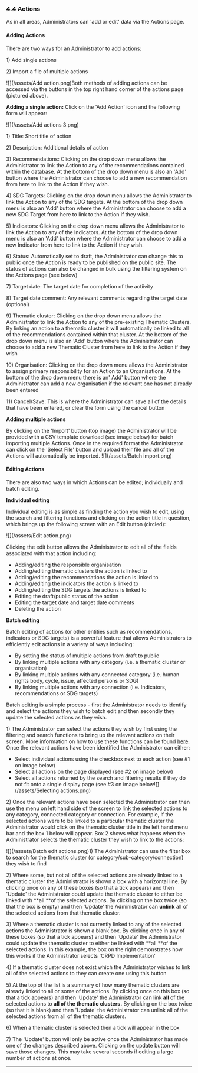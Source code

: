### 4.4 Actions

As in all areas, Administrators can 'add or edit' data via the Actions page.

#### Adding Actions

There are two ways for an Administrator to add actions:

1\) Add single actions

2\) Import a file of multiple actions

![](/assets/Add action.png)Both methods of adding actions can be accessed via the buttons in the top right hand corner of the actions page \(pictured above\).

**Adding a single action:** Click on the 'Add Action' icon and the following form will appear:

![](/assets/Add actions 3.png)

1\) Title: Short title of action

2\) Description: Additional details of action

3\) Recommendations: Clicking on the drop down menu allows the Administrator to link the Action to any of the recommendations contained within the database. At the bottom of the drop down menu is also an 'Add' button where the Administrator can choose to add a new recommendation from here to link to the Action if they wish.

4\) SDG Targets: Clicking on the drop down menu allows the Administrator to link the Action to any of the SDG targets. At the bottom of the drop down menu is also an 'Add' button where the Administrator can choose to add a new SDG Target from here to link to the Action if they wish.

5\) Indicators: Clicking on the drop down menu allows the Administrator to link the Action to any of the Indicators. At the bottom of the drop down menu is also an 'Add' button where the Administrator can choose to add a new Indicator from here to link to the Action if they wish.

6\) Status: Automatically set to draft, the Administrator can change this to public once the Action is ready to be published on the public site. The status of actions can also be changed in bulk using the filtering system on the Actions page \(see below\)

7\) Target date: The target date for completion of the actiivity

8\) Target date comment: Any relevant comments regarding the target date \(optional\)

9\) Thematic cluster: Clicking on the drop down menu allows the Administrator to link the Action to any of the pre-existing Thematic Clusters. By linking an action to a thematic cluster it will automatically be linked to all of the recommendations contained within that cluster. At the bottom of the drop down menu is also an 'Add' button where the Administrator can choose to add a new Thematic Cluster from here to link to the Action if they wish

10\) Organisation: Clicking on the drop down menu allows the Administrator to assign primary responsibility for an Action to an Organisations. At the bottom of the drop down menu there is an' Add' button where the Administrator can add a new organisation if the relevant one has not already been entered

11\) Cancel/Save: This is where the Administrator can save all of the details that have been entered, or clear the form using the cancel button

**Adding multiple actions**

By clicking on the 'Import' button \(top image\) the Administrator will be provided with a CSV template download \(see image below\) for batch importing multiple Actions. Once in the required format the Administrator can click on the 'Select File' button and upload their file and all of the Actions will automatically be imported. ![](/assets/Batch import.png)

#### Editing Actions

There are also two ways in which Actions can be edited; individually and batch editing.

**Individual editing**

Individual editing is as simple as finding the action you wish to edit, using the search and filtering functions and clicking on the action title in question, which brings up the following screen with an Edit button \(circled\):

![](/assets/Edit action.png)

Clicking the edit button allows the Administrator to edit all of the fields associated with that action including:

* Adding/editing the responsible organisation
* Adding/editing thematic clusters the action is linked to
* Adding/editing the recommendations the action is linked to
* Adding/editing the indicators the action is linked to
* Adding/editing the SDG targets the actions is linked to
* Editing the draft/public status of the action
* Editing the target date and target date comments
* Deleting the action

**Batch editing**

Batch editing of actions \(or other entities such as recommendations, indicators or SDG targets\) is a powerful feature that allows Administrators to efficiently edit actions in a variety of ways including:

* By setting the status of multiple actions from draft to public
* By linking multiple actions with any category \(i.e. a thematic cluster or organisation\)
* By linking multiple actions with any connected category \(i.e. human rights body, cycle, issue, affected persons or SDG\)
* By linking multiple actions with any connection \(i.e. Indicators, recommendations or SDG targets\)

Batch editing is a simple process - first the Administrator needs to identify and select the actions they wish to batch edit and then secondly they update the selected actions as they wish.

1\) The Administrator can select the actions they wish by first using the filtering and search functions to bring up the relevant actions on their screen. More information on how to use these functions can be found [here](/visitors/actions.md). Once the relevant actions have been identified the Administrator can either:

* Select individual actions using the checkbox next to each action \(see \#1 on image below\)
* Select all actions on the page displayed \(see \#2 on image below\)
* Select all actions returned by the search and filtering results if they do not fit onto a single display page \(see \#3 on image below![](/assets/Selecting actions.png)

2\) Once the relevant actions have been selected the Administrator can then use the menu on left hand side of the screen to link the selected actions to any category, connected category or connection. For example, if the selected actions were to be linked to a particular thematic cluster the Administrator would click on the thematic cluster title in the left hand menu bar and the box 1 below will appear. Box 2 shows what happens when the Administrator selects the thematic cluster they wish to link to the actions:

![](/assets/Batch edit actions.png)1\) The Administrator can use the filter box to search for the thematic cluster \(or category/sub-category/connection\) they wish to find

2\) Where some, but not all of the selected actions are already linked to a thematic cluster the Administrator is shown a box with a horizontal line. By clicking once on any of these boxes \(so that a tick appears\) and then 'Update' the Administrator could update the thematic cluster to either be linked with **all **of the selected actions. By clicking on the box twice \(so that the box is empty\) and then 'Update' the Administrator can **unlink** all of the selected actions from that thematic cluster.

3\) Where a thematic cluster is not currently linked to any of the selected actions the Administrator is shown a blank box. By clicking once in any of these boxes \(so that a tick appears\) and then 'Update' the Administrator could update the thematic cluster to either be linked with **all **of the selected actions. In this example, the box on the right demonstrates how this works if the Administrator selects 'CRPD Implementation'

4\) If a thematic cluster does not exist which the Administrator wishes to link all of the selected actions to they can create one using this button

5\) At the top of the list is a summary of how many thematic clusters are already linked to all or some of the actions. By clicking once on this box \(so that a tick appears\) and then 'Update' the Administrator can link **all** of the selected actions to **all **of the thematic clusters**.** By clicking on the box twice \(so that it is blank\) and then 'Update' the Administrator can unlink all of the selected actions from all of the thematic clusters.

6\) When a thematic cluster is selected then a tick will appear in the box

7\) The 'Update' button will only be active once the Administrator has made one of the changes described above. Clicking on the update button will save those changes. This may take several seconds if editing a large number of actions at once.

---

